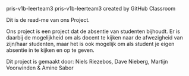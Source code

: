 pris-v1b-leerteam3
pris-v1b-leerteam3 created by GitHub Classroom

Dit is de read-me van ons Project.

Ons project is een project dat de absentie van studenten bijhoudt. Er is daarbij de mogelijkheid om als docent te kijken naar de afwezigheid van zijn/haar studenten, maar het is ook mogelijk om als student je eigen absentie in te kijken en op te geven.

Dit project is gemaakt door: Niels Riezebos, Dave Nieberg, Martijn Voorwinden & Amine Sabor
